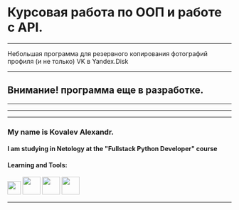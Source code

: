 Курсовая работа по ООП и работе с API.
=

--- 
Небольшая программа для резервного копирования фотографий профиля (и не только) VK в Yandex.Disk

---
## Внимание! программа еще в разработке.



---
---
---
### My name is **Kovalev Alexandr**.


#### I am studying in Netology at the "Fullstack Python Developer" course


 
#### Learning and Tools:
<div id="header" align="left">
  <img src="https://git-scm.com/images/logos/downloads/Git-Icon-1788C.png" width="30"/>
  <img src="https://devhero.app/images/project-2.png" width="40"/>
  <img src="https://cdn.icon-icons.com/icons2/112/PNG/96/python_18894.png" width="40"/>
  <img src="https://img.icons8.com/?size=1x&id=21813&format=png" width="40"/>
</div>

---
<img src="https://komarev.com/ghpvc/?username=Kovalev-Alexandr&style=flat-square&color=blue" alt=""/>
